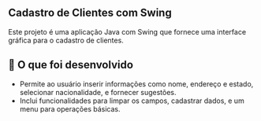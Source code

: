 ## Cadastro de Clientes com Swing
Este projeto é uma aplicação Java com Swing que fornece uma interface gráfica para o cadastro de clientes. <br>

## :pencil: O que foi desenvolvido
- Permite ao usuário inserir informações como nome, endereço e estado, selecionar nacionalidade, e fornecer sugestões. <br>
- Inclui funcionalidades para limpar os campos, cadastrar dados, e um menu para operações básicas.
